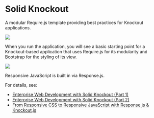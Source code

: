 # Solid Knockout

A modular Require.js template providing best practices for Knockout applications.

<img src="https://blogs.oracle.com/geertjan/resource/solid-knockout-7.png" />

When you run the application, you will see a basic starting point for
a Knockout-based application that uses Require.js for its modularity
and Bootstrap for the styling of its view.

<img src="https://blogs.oracle.com/geertjan/resource/solid-knockout-6.png" />

Responsive JavaScript is built in via Response.js.

For details, see:

<ul>
<li><a href="https://blogs.oracle.com/geertjan/entry/enterprise_web_development_with_solid">Enterprise Web Development with Solid Knockout (Part 1)</a>
<li><a href="https://blogs.oracle.com/geertjan/entry/enterprise_web_development_with_solid1">Enterprise Web Development with Solid Knockout (Part 2)</a>
<li><a href="https://blogs.oracle.com/geertjan/entry/from_responsive_css_to_javascript">From Responsive CSS to Responsive JavaScript with Response.js & Knockout.js</a>
</ul>


